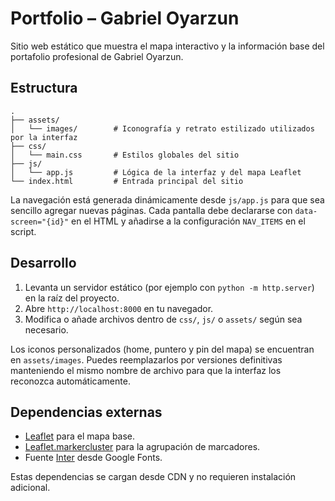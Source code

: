 # Portfolio – Gabriel Oyarzun

Sitio web estático que muestra el mapa interactivo y la información base del portafolio profesional de Gabriel Oyarzun.

## Estructura

```
.
├── assets/
│   └── images/        # Iconografía y retrato estilizado utilizados por la interfaz
├── css/
│   └── main.css       # Estilos globales del sitio
├── js/
│   └── app.js         # Lógica de la interfaz y del mapa Leaflet
└── index.html         # Entrada principal del sitio
```

La navegación está generada dinámicamente desde `js/app.js` para que sea sencillo agregar nuevas páginas. Cada pantalla debe declararse con `data-screen="{id}"` en el HTML y añadirse a la configuración `NAV_ITEMS` en el script.

## Desarrollo

1. Levanta un servidor estático (por ejemplo con `python -m http.server`) en la raíz del proyecto.
2. Abre `http://localhost:8000` en tu navegador.
3. Modifica o añade archivos dentro de `css/`, `js/` o `assets/` según sea necesario.

Los iconos personalizados (home, puntero y pin del mapa) se encuentran en `assets/images`. Puedes reemplazarlos por versiones definitivas manteniendo el mismo nombre de archivo para que la interfaz los reconozca automáticamente.

## Dependencias externas

- [Leaflet](https://leafletjs.com/) para el mapa base.
- [Leaflet.markercluster](https://github.com/Leaflet/Leaflet.markercluster) para la agrupación de marcadores.
- Fuente [Inter](https://fonts.google.com/specimen/Inter) desde Google Fonts.

Estas dependencias se cargan desde CDN y no requieren instalación adicional.
